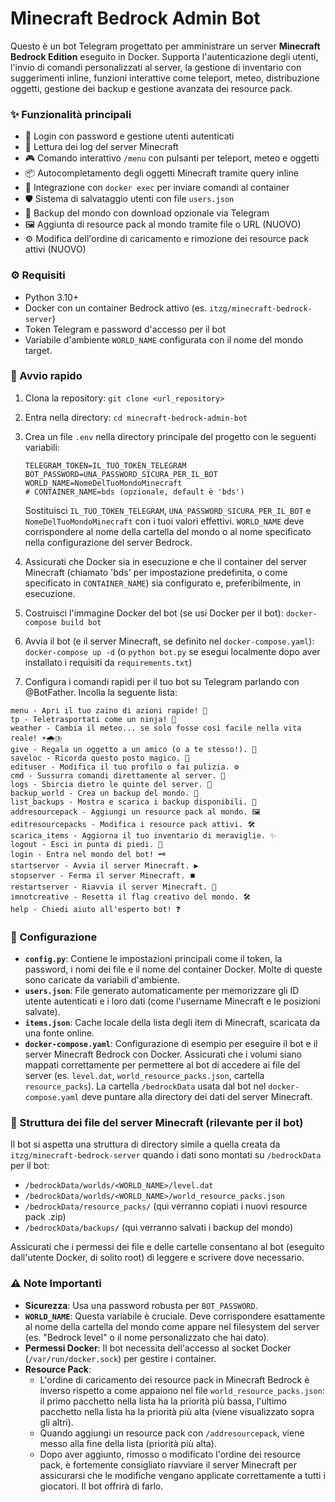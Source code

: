# Minecraft Bedrock Admin Bot

Questo è un bot Telegram progettato per amministrare un server **Minecraft Bedrock Edition** eseguito in Docker.
Supporta l'autenticazione degli utenti, l'invio di comandi personalizzati al server, la gestione di inventario con suggerimenti inline, funzioni interattive come teleport, meteo, distribuzione oggetti, gestione dei backup e gestione avanzata dei resource pack.

### ✨ Funzionalità principali

- 🔐 Login con password e gestione utenti autenticati
- 🧾 Lettura dei log del server Minecraft
- 🎮 Comando interattivo `/menu` con pulsanti per teleport, meteo e oggetti
- 📦 Autocompletamento degli oggetti Minecraft tramite query inline
- 🐋 Integrazione con `docker exec` per inviare comandi al container
- 🛡️ Sistema di salvataggio utenti con file `users.json`
- 💾 Backup del mondo con download opzionale via Telegram
- 🖼️ Aggiunta di resource pack al mondo tramite file o URL (NUOVO)
- ⚙️ Modifica dell'ordine di caricamento e rimozione dei resource pack attivi (NUOVO)

### ⚙️ Requisiti

- Python 3.10+
- Docker con un container Bedrock attivo (es. `itzg/minecraft-bedrock-server`)
- Token Telegram e password d'accesso per il bot
- Variabile d'ambiente `WORLD_NAME` configurata con il nome del mondo target.

### 🚀 Avvio rapido

1.  Clona la repository: `git clone <url_repository>`
2.  Entra nella directory: `cd minecraft-bedrock-admin-bot`
3.  Crea un file `.env` nella directory principale del progetto con le seguenti variabili:
    ```env
    TELEGRAM_TOKEN=IL_TUO_TOKEN_TELEGRAM
    BOT_PASSWORD=UNA_PASSWORD_SICURA_PER_IL_BOT
    WORLD_NAME=NomeDelTuoMondoMinecraft
    # CONTAINER_NAME=bds (opzionale, default è 'bds')
    ```
    Sostituisci `IL_TUO_TOKEN_TELEGRAM`, `UNA_PASSWORD_SICURA_PER_IL_BOT` e `NomeDelTuoMondoMinecraft` con i tuoi valori effettivi. `WORLD_NAME` deve corrispondere al nome della cartella del mondo o al nome specificato nella configurazione del server Bedrock.
4.  Assicurati che Docker sia in esecuzione e che il container del server Minecraft (chiamato 'bds' per impostazione predefinita, o come specificato in `CONTAINER_NAME`) sia configurato e, preferibilmente, in esecuzione.
5.  Costruisci l'immagine Docker del bot (se usi Docker per il bot):
    `docker-compose build bot`
6.  Avvia il bot (e il server Minecraft, se definito nel `docker-compose.yaml`):
    `docker-compose up -d` (o `python bot.py` se esegui localmente dopo aver installato i requisiti da `requirements.txt`)

7.  Configura i comandi rapidi per il tuo bot su Telegram parlando con @BotFather. Incolla la seguente lista:

```
menu - Apri il tuo zaino di azioni rapide! 🎒
tp - Teletrasportati come un ninja! 💨
weather - Cambia il meteo... se solo fosse così facile nella vita reale! ☀️🌧️⛈️
give - Regala un oggetto a un amico (o a te stesso!). 🎁
saveloc - Ricorda questo posto magico. 📍
edituser - Modifica il tuo profilo o fai pulizia. ⚙️
cmd - Sussurra comandi direttamente al server. 🤫
logs - Sbircia dietro le quinte del server. 👀
backup_world - Crea un backup del mondo. 💾
list_backups - Mostra e scarica i backup disponibili. 📂
addresourcepack - Aggiungi un resource pack al mondo. 🖼️
editresourcepacks - Modifica i resource pack attivi. 🛠️
scarica_items - Aggiorna il tuo inventario di meraviglie. ✨
logout - Esci in punta di piedi. 👋
login - Entra nel mondo del bot! 🗝️
startserver - Avvia il server Minecraft. ▶️
stopserver - Ferma il server Minecraft. ⏹️
restartserver - Riavvia il server Minecraft. 🔄
imnotcreative - Resetta il flag creativo del mondo. 🛠️
help - Chiedi aiuto all'esperto bot! ❓
```

### 🔧 Configurazione

-   **`config.py`**: Contiene le impostazioni principali come il token, la password, i nomi dei file e il nome del container Docker. Molte di queste sono caricate da variabili d'ambiente.
-   **`users.json`**: File generato automaticamente per memorizzare gli ID utente autenticati e i loro dati (come l'username Minecraft e le posizioni salvate).
-   **`items.json`**: Cache locale della lista degli item di Minecraft, scaricata da una fonte online.
-   **`docker-compose.yaml`**: Configurazione di esempio per eseguire il bot e il server Minecraft Bedrock con Docker. Assicurati che i volumi siano mappati correttamente per permettere al bot di accedere ai file del server (es. `level.dat`, `world_resource_packs.json`, cartella `resource_packs`). La cartella `/bedrockData` usata dal bot nel `docker-compose.yaml` deve puntare alla directory dei dati del server Minecraft.

### 📁 Struttura dei file del server Minecraft (rilevante per il bot)

Il bot si aspetta una struttura di directory simile a quella creata da `itzg/minecraft-bedrock-server` quando i dati sono montati su `/bedrockData` per il bot:

-   `/bedrockData/worlds/<WORLD_NAME>/level.dat`
-   `/bedrockData/worlds/<WORLD_NAME>/world_resource_packs.json`
-   `/bedrockData/resource_packs/` (qui verranno copiati i nuovi resource pack .zip)
-   `/bedrockData/backups/` (qui verranno salvati i backup del mondo)

Assicurati che i permessi dei file e delle cartelle consentano al bot (eseguito dall'utente Docker, di solito root) di leggere e scrivere dove necessario.

### ⚠️ Note Importanti

-   **Sicurezza**: Usa una password robusta per `BOT_PASSWORD`.
-   **`WORLD_NAME`**: Questa variabile è cruciale. Deve corrispondere esattamente al nome della cartella del mondo come appare nel filesystem del server (es. "Bedrock level" o il nome personalizzato che hai dato).
-   **Permessi Docker**: Il bot necessita dell'accesso al socket Docker (`/var/run/docker.sock`) per gestire i container.
-   **Resource Pack**: 
    - L'ordine di caricamento dei resource pack in Minecraft Bedrock è inverso rispetto a come appaiono nel file `world_resource_packs.json`: il primo pacchetto nella lista ha la priorità più bassa, l'ultimo pacchetto nella lista ha la priorità più alta (viene visualizzato sopra gli altri).
    - Quando aggiungi un resource pack con `/addresourcepack`, viene messo alla fine della lista (priorità più alta).
    - Dopo aver aggiunto, rimosso o modificato l'ordine dei resource pack, è fortemente consigliato riavviare il server Minecraft per assicurarsi che le modifiche vengano applicate correttamente a tutti i giocatori. Il bot offrirà di farlo.
